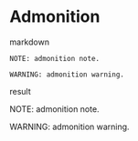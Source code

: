 <!-- word export demo-admonition.md-->
<!-- word param docxTemplate _xxx.docx -->
# Admonition

markdown

```
NOTE: admonition note.

WARNING: admonition warning.
```

result

NOTE: admonition note.


WARNING: admonition warning.
